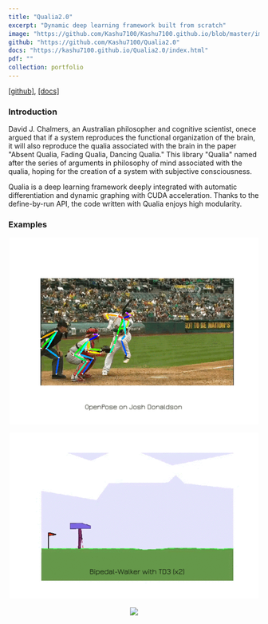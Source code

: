 ```yaml
---
title: "Qualia2.0"
excerpt: "Dynamic deep learning framework built from scratch"
image: "https://github.com/Kashu7100/Kashu7100.github.io/blob/master/images/qualia.png" 
github: "https://github.com/Kashu7100/Qualia2.0"
docs: "https://kashu7100.github.io/Qualia2.0/index.html"
pdf: ""
collection: portfolio
---
```

[[github]](https://github.com/Kashu7100/Qualia2.0), [[docs]](https://kashu7100.github.io/Qualia2.0/index.html)

### Introduction

David J. Chalmers, an Australian philosopher and cognitive scientist, onece argued that if a system reproduces the functional organization of the brain, it will also reproduce the qualia associated with the brain in the paper "Absent Qualia, Fading Qualia, Dancing Qualia." This library "Qualia" named after the series of arguments in philosophy of mind associated with the qualia, hoping for the creation of a system with subjective consciousness.

Qualia is a deep learning framework deeply integrated with automatic differentiation and dynamic graphing with CUDA acceleration. Thanks to the define-by-run API, the code written with Qualia enjoys high modularity.

### Examples

<p align="center">
  <img src="/images/baseball.gif"/>
</p>
<p align="center">
  <img src="/images/bipedal_walker_td3.gif"/>
</p>
<p align="center">
  <img src="/images/gan_mnist.gif"/>
</p>
